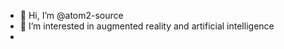 - 👋 Hi, I’m @atom2-source
- 👀 I’m interested in augmented reality and artificial intelligence
- 
<!---
atom2-source/atom2-source is a ✨ special ✨ repository because its `README.md` (this file) appears on your GitHub profile.
You can click the Preview link to take a look at your changes.
--->
